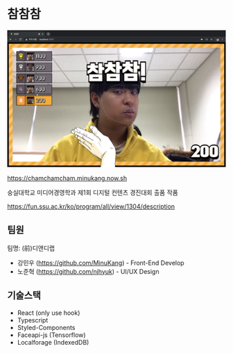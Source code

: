# 참참참

![참참참 시연](./.github/example.png)

https://chamchamcham.minukang.now.sh

숭실대학교 미디어경영학과 제1회 디지털 컨텐츠 경진대회 출품 작품

https://fun.ssu.ac.kr/ko/program/all/view/1304/description

## 팀원

팀명: (前)디앤디랩

* 강민우 (https://github.com/MinuKang) - Front-End Develop
* 노준혁 (https://github.com/njhyuk) - UI/UX Design

## 기술스택

* React (only use hook)
* Typescript
* Styled-Components
* Faceapi-js (Tensorflow)
* Localforage (IndexedDB)
